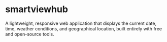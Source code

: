 # smartviewhub
A lightweight, responsive web application that displays the current date, time, weather conditions, and geographical location, built entirely with free and open-source tools.
